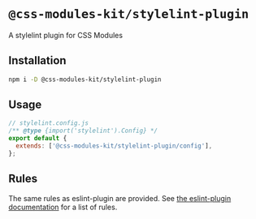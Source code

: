 # `@css-modules-kit/stylelint-plugin`

A stylelint plugin for CSS Modules

## Installation

```bash
npm i -D @css-modules-kit/stylelint-plugin
```

## Usage

```js
// stylelint.config.js
/** @type {import('stylelint').Config} */
export default {
  extends: ['@css-modules-kit/stylelint-plugin/config'],
};
```

## Rules

The same rules as eslint-plugin are provided. See [the eslint-plugin documentation](https://github.com/mizdra/css-modules-kit/blob/main/packages/eslint-plugin/README.md#rules) for a list of rules.
